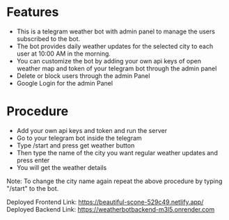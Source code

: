 # Features

- This is a telegram weather bot with admin panel to manage the users subscribed to the bot.
- The bot provides daily weather updates for the selected city to each user at 10:00 AM in the morning.
- You can customize the bot by adding your own api keys of open weather map and token of your telegram bot through the admin panel
- Delete or block users through the admin Panel
- Google Login for the admin Panel

# Procedure

- Add your own api keys and token and run the server
- Go to your telegram bot inside the telegram
- Type /start and press get weather button
- Then type the name of the city you want regular weather updates and press enter
- You will get the weather details

Note: To change the city name again repeat the above procedure by typing "/start" to the bot.

Deployed Frontend Link: https://beautiful-scone-529c49.netlify.app/
Deployed Backend Link: https://weatherbotbackend-m3l5.onrender.com
